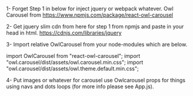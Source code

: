 1- Forget Step 1 in below for inject jquery or webpack whatever.
Owl Carousel from https://www.npmjs.com/package/react-owl-carousel

2- Get jquery slim cdn from here for step 1 from npmjs and paste in your head in html.
https://cdnjs.com/libraries/jquery

3- Import relative OwlCarousel from your node-modules which are below.

import OwlCarousel from "react-owl-carousel";
import "owl.carousel/dist/assets/owl.carousel.min.css";
import "owl.carousel/dist/assets/owl.theme.default.min.css";

4- Put images or whatever for carousel use Owlcarousel props for things using navs and dots loops (for more info please see App.js).